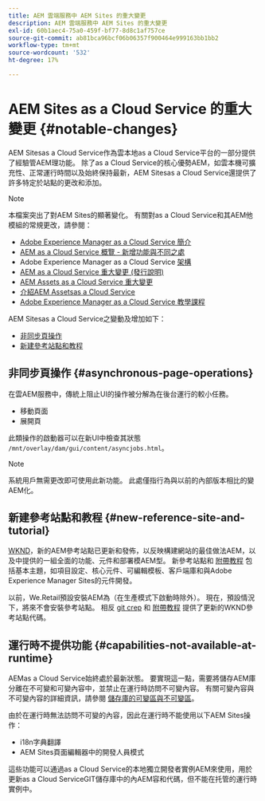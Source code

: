 ```yaml
---
title: AEM 雲端服務中 AEM Sites 的重大變更
description: AEM 雲端服務中 AEM Sites 的重大變更
exl-id: 60b1aec4-75a0-459f-bf77-8d8c1af757ce
source-git-commit: ab81bca96bcf06b06357f900464e999163bb1bb2
workflow-type: tm+mt
source-wordcount: '532'
ht-degree: 17%

---
```


# AEM Sites as a Cloud Service 的重大變更 {#notable-changes}

AEM Sitesas a Cloud Service作為雲本地as a Cloud Service平台的一部分提供了經驗管AEM理功能。 除了as a Cloud Service的核心優勢AEM，如雲本機可擴充性、正常運行時間以及始終保持最新，AEM Sitesas a Cloud Service還提供了許多特定於站點的更改和添加。

>[!NOTE]
>本檔案突出了對AEM Sites的顯著變化。 有關對as a Cloud Service和其AEM他模組的常規更改，請參閱：
>
>* [Adobe Experience Manager as a Cloud Service 簡介](/help/overview/introduction.md)
>* [AEM as a Cloud Service 概覽 - 新增功能與不同之處](/help/overview/what-is-new-and-different.md)
>* Adobe Experience Manager as a Cloud Service [架構](/help/overview/architecture.md)
>* [AEM as a Cloud Service 重大變更 (發行說明)](/help/release-notes/aem-cloud-changes.md)
>* [AEM Assets as a Cloud Service 重大變更](/help/assets/assets-cloud-changes.md)
>* [介紹AEM Assetsas a Cloud Service](/help/assets/overview.md)
>* [Adobe Experience Manager as a Cloud Service 教學課程](https://experienceleague.adobe.com/docs/experience-manager-learn/cloud-service/overview.html)


AEM Sitesas a Cloud Service之變動及增加如下：

* [非同步頁操作](#asynchronous-page-operations)
* [新建參考站點和教程](#new-reference-site-and-tutorial)

## 非同步頁操作 {#asynchronous-page-operations}

在雲AEM服務中，傳統上阻止UI的操作被分解為在後台運行的較小任務。

* 移動頁面
* 展開頁

此類操作的啟動器可以在新UI中檢查其狀態 `/mnt/overlay/dam/gui/content/asyncjobs.html`。

>[!NOTE]
>
>系統用戶無需更改即可使用此新功能。 此處僅指行為與以前的內部版本相比的變AEM化。

## 新建參考站點和教程 {#new-reference-site-and-tutorial}

[WKND](https://wknd.site/)，新的AEM參考站點已更新和發佈，以反映構建網站的最佳做法AEM，以及中提供的一組全面的功能、元件和部署模AEM型。 新參考站點和 [附帶教程](https://experienceleague.adobe.com/docs/experience-manager-learn/getting-started-wknd-tutorial-develop/overview.html) 包括基本主題，如項目設定、核心元件、可編輯模板、客戶端庫和與Adobe Experience Manager Sites的元件開發。

以前，We.Retail預設安裝AEM為（在生產模式下啟動時除外）。  現在，預設情況下，將來不會安裝參考站點。  相反 [git crep](https://github.com/adobe/aem-guides-wknd/) 和 [附帶教程](https://experienceleague.adobe.com/docs/experience-manager-learn/getting-started-wknd-tutorial-develop/overview.html) 提供了更新的WKND參考站點代碼。

## 運行時不提供功能 {#capabilities-not-available-at-runtime}

AEMas a Cloud Service始終處於最新狀態。 要實現這一點，需要將儲存AEM庫分離在不可變和可變內容中，並禁止在運行時訪問不可變內容。 有關可變內容與不可變內容的詳細資訊，請參閱 [儲存庫的可變區與不可變區](/help/implementing/developing/introduction/aem-project-content-package-structure.md#mutable-vs-immutable)。

由於在運行時無法訪問不可變的內容，因此在運行時不能使用以下AEM Sites操作：

* i18n字典翻譯
* AEM Sites頁面編輯器中的開發人員模式

這些功能可以通過as a Cloud Service的本地獨立開發者實例AEM來使用，用於更新as a Cloud ServiceGIT儲存庫中的內AEM容和代碼，但不能在托管的運行時實例中。
